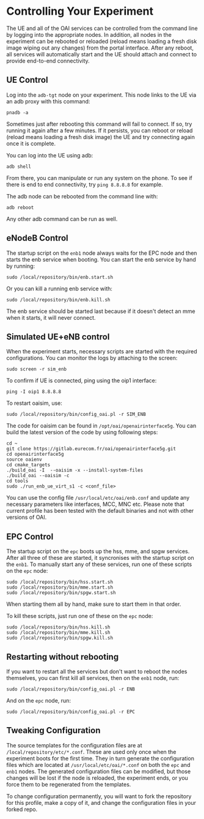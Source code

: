 # Controlling Your Experiment

The UE and all of the OAI services can be controlled from the command
line by logging into the appropriate nodes. In addition, all nodes in
the experiment can be rebooted or reloaded (reload means loading a
fresh disk image wiping out any changes) from the portal
interface. After any reboot, all services will automatically start and
the UE should attach and connect to provide end-to-end connectivity.

## UE Control

Log into the `adb-tgt` node on your experiment. This node links to the
UE via an adb proxy with this command:

    pnadb -a

Sometimes just after rebooting this command will fail to connect. If
so, try running it again after a few minutes. If it persists, you can
reboot or reload (reload means loading a fresh disk image) the UE and
try connecting again once it is complete.

You can log into the UE using adb:

    adb shell

From there, you can manipulate or run any system on the phone. To see
if there is end to end connectivity, try `ping 8.8.8.8` for example.

The adb node can be rebooted from the command line with:

    adb reboot

Any other adb command can be run as well.

## eNodeB Control

The startup script on the `enb1` node always waits for the EPC node
and then starts the enb service when booting. You can start the enb
service by hand by running:

    sudo /local/repository/bin/enb.start.sh

Or you can kill a running enb service with:

    sudo /local/repository/bin/enb.kill.sh

The enb service should be started last because if it doesn't detect an
mme when it starts, it will never connect.

## Simulated UE+eNB control

When the experiment starts, necessary scripts are started with the required
configurations. You can monitor the logs by attaching to the screen:
  
    sudo screen -r sim_enb

To confirm if UE is connected, ping using the oip1 interface:

    ping -I oip1 8.8.8.8

To restart oaisim, use:

    sudo /local/repository/bin/config_oai.pl -r SIM_ENB

The code for oaisim can be found in `/opt/oai/openairinterface5g`.
You can build the latest version of the code by using following steps:

    cd ~
    git clone https://gitlab.eurecom.fr/oai/openairinterface5g.git
    cd openairinterface5g
    source oaienv
    cd cmake_targets
    ./build_oai -I  --oaisim -x --install-system-files
    ./build_oai --oaisim -c
    cd tools
    sudo ./run_enb_ue_virt_s1 -c <conf_file>

You can use the config file `/usr/local/etc/oai/enb.conf` and update any
necessary parameters like interfaces, MCC, MNC etc.
Please note that current profile has been tested with the default binaries
and not with other versions of OAI.

## EPC Control

The startup script on the `epc` boots up the hss, mme, and spgw
services. After all three of these are started, it syncronises with
the startup script on the `enb1`. To manually start any of these
services, run one of these scripts on the `epc` node:

    sudo /local/repository/bin/hss.start.sh
    sudo /local/repository/bin/mme.start.sh
    sudo /local/repository/bin/spgw.start.sh

When starting them all by hand, make sure to start them in that order.

To kill these scripts, just run one of these on the `epc` node:

    sudo /local/repository/bin/hss.kill.sh
    sudo /local/repository/bin/mme.kill.sh
    sudo /local/repository/bin/spgw.kill.sh

## Restarting without rebooting

If you want to restart all the services but don't want to reboot the
nodes themselves, you can first kill all services, then on the `enb1`
node, run:

    sudo /local/repository/bin/config_oai.pl -r ENB

And on the `epc` node, run:

    sudo /local/repository/bin/config_oai.pl -r EPC

## Tweaking Configuration

The source templates for the configuration files are at
`/local/repository/etc/*.conf`. These are used only once when the
experiment boots for the first time. They in turn generate the
configuration files which are located at `/usr/local/etc/oai/*.conf`
on both the `epc` and `enb1` nodes. The generated configuration files
can be modified, but those changes will be lost if the node is
reloaded, the experiment ends, or you force them to be regenerated
from the templates.

To change configuration permanently, you will want to fork the
repository for this profile, make a copy of it, and change the
configuration files in your forked repo.

